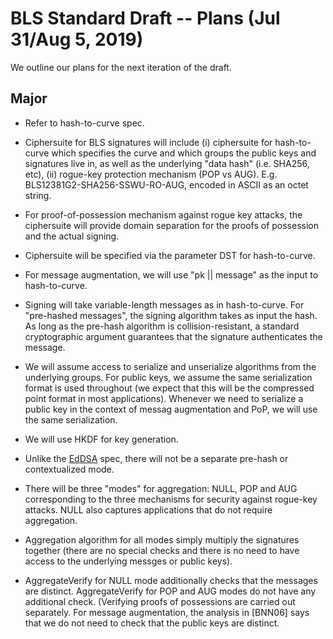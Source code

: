 # BLS Standard Draft -- Plans (Jul 31/Aug 5, 2019)

We outline our plans for the next iteration of the draft.

## Major

* Refer to hash-to-curve spec.

* Ciphersuite for BLS signatures will include (i) ciphersuite for
  hash-to-curve which specifies the curve and which groups the 
  public keys and signatures live in, as well as the underlying
  "data hash" (i.e. SHA256, etc), (ii) rogue-key protection
  mechanism (POP vs AUG). E.g. BLS12381G2-SHA256-SSWU-RO-AUG,
  encoded in ASCII as an octet string.

* For proof-of-possession mechanism against rogue
  key attacks, the ciphersuite will provide domain
  separation for the proofs of possession and the actual signing.

* Ciphersuite will be specified via the parameter DST for hash-to-curve.

* For message augmentation, we will use "pk || message" as the input
  to hash-to-curve.

* Signing will take variable-length messages as in hash-to-curve. For
"pre-hashed messages", the signing algorithm takes as input the
hash. As long as the pre-hash algorithm is collision-resistant, a
standard cryptographic argument guarantees that the signature
authenticates the message.

* We will assume access to serialize and unserialize algorithms from
the underlying groups. For public keys, we assume the same
serialization format is used throughout (we expect that this will be
the compressed point format in most applications). Whenever we need to
serialize a public key in the context of messag augmentation and PoP,
we will use the same serialization.

* We will use HKDF for key generation.

* Unlike the [EdDSA](https://tools.ietf.org/html/rfc8032) spec, there will
not be a separate pre-hash or contextualized mode.

* There will be three "modes" for aggregation: NULL, POP and AUG corresponding
to the three mechanisms for security against rogue-key attacks. NULL also captures
applications that do not require aggregation.

* Aggregation algorithm for all modes simply multiply the signatures
together (there are no special checks and there is no need to have access
to the underlying messges or public keys).

* AggregateVerify for NULL mode additionally checks that the messages are distinct.
AggregateVerify for POP and AUG modes do not have any additional check. (Verifying
proofs of possessions are carried out separately. For message augmentation, the
analysis in [BNN06] says that we do not need to check that the public keys
are distinct.
